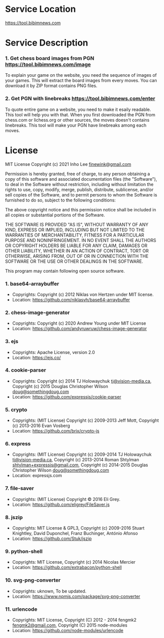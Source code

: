 # Service Location

https://tool.bibimnews.com

# Service Description

### 1. Get chess board images from PGN https://tool.bibimnews.com/image

To explain your game on the website, you need the sequence of images of your games.
This will extract the board images from every moves.
You can download it by ZIP format contains PNG files.

### 2. Get PGN with linebreaks https://tool.bibimnews.com/enter

To quote entire game on a website, you need to make it esaily readable.
This tool will help you with that.
When you first downloaded the PGN from chess.com or lichess.org or other sources, the moves doesn't contains linebreaks.
This tool will make your PGN have linebreaks among each moves.

# License

MIT License
Copyright (c) 2021 Inho Lee <finewink@gmail.com>

Permission is hereby granted, free of charge, to any person obtaining a copy
of this software and associated documentation files (the "Software"), to deal
in the Software without restriction, including without limitation the rights
to use, copy, modify, merge, publish, distribute, sublicense, and/or sell
copies of the Software, and to permit persons to whom the Software is
furnished to do so, subject to the following conditions:

The above copyright notice and this permission notice shall be included in all
copies or substantial portions of the Software.

THE SOFTWARE IS PROVIDED "AS IS", WITHOUT WARRANTY OF ANY KIND, EXPRESS OR
IMPLIED, INCLUDING BUT NOT LIMITED TO THE WARRANTIES OF MERCHANTABILITY,
FITNESS FOR A PARTICULAR PURPOSE AND NONINFRINGEMENT. IN NO EVENT SHALL THE
AUTHORS OR COPYRIGHT HOLDERS BE LIABLE FOR ANY CLAIM, DAMAGES OR OTHER
LIABILITY, WHETHER IN AN ACTION OF CONTRACT, TORT OR OTHERWISE, ARISING FROM,
OUT OF OR IN CONNECTION WITH THE SOFTWARE OR THE USE OR OTHER DEALINGS IN THE
SOFTWARE.

This program may contain following open source software.

### 1. base64-arraybuffer

- Copyrights: Copyright (c) 2012 Niklas von Hertzen under MIT license.
- Location: https://github.com/niklasvh/base64-arraybuffer

### 2. chess-image-generator

- Copyrights: Copyright (c) 2020 Andrew Young under MIT License
- Location: https://github.com/andyruwruw/chess-image-generator

### 3. ejs

- Copyrights: Apache License, version 2.0
- Location: https://ejs.co/

### 4. cookie-parser

- Copyrights: Copyright (c) 2014 TJ Holowaychuk <tj@vision-media.ca>, Copyright (c) 2015 Douglas Christopher Wilson <doug@somethingdoug.com>
- Location: https://github.com/expressjs/cookie-parser

### 5. crypto

- Copyrights: (MIT License) Copyright (c) 2009-2013 Jeff Mott, Copyright (c) 2013-2016 Evan Vosberg
- Location: https://github.com/brix/crypto-js

### 6. express

- Copyrights: (MIT License) Copyright (c) 2009-2014 TJ Holowaychuk <tj@vision-media.ca>, Copyright (c) 2013-2014 Roman Shtylman <shtylman+expressjs@gmail.com>, Copyright (c) 2014-2015 Douglas Christopher Wilson <doug@somethingdoug.com>
- Location: expressjs.com

### 7. file-saver

- Copyrights: (MIT License) Copyright © 2016 Eli Grey.
- Location: https://github.com/eligrey/FileSaver.js

### 8. jszip

- Copyrights: MIT License & GPL3, Copyright (c) 2009-2016 Stuart Knightley, David Duponchel, Franz Buchinger, António Afonso
- Location: https://github.com/Stuk/jszip

### 9. python-shell

- Copyrights: MIT License, Copyright (c) 2014 Nicolas Mercier
- Location: https://github.com/extrabacon/python-shell

### 10. svg-png-converter

- Copyrights: uknown, To be updated.
- Location: https://www.npmjs.com/package/svg-png-converter

### 11. urlencode

- Copyrights: MIT License, Copyright (C) 2012 - 2014 fengmk2 <fengmk2@gmail.com>, Copyright (C) 2015 node-modules
- Location: https://github.com/node-modules/urlencode
